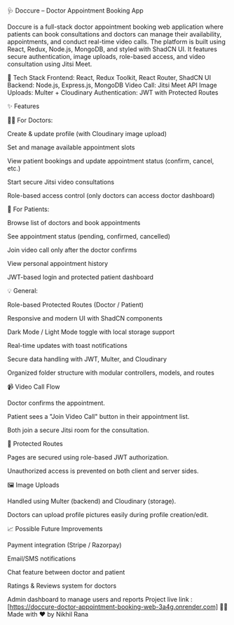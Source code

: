 🩺 Doccure – Doctor Appointment Booking App

Doccure is a full-stack doctor appointment booking web application where patients can book consultations and doctors can manage their availability, appointments, and conduct real-time video calls. The platform is built using React, Redux, Node.js, MongoDB, and styled with ShadCN UI. It features secure authentication, image uploads, role-based access, and video consultation using Jitsi Meet.

🚀 Tech Stack
Frontend: React, Redux Toolkit, React Router, ShadCN UI
Backend: Node.js, Express.js, MongoDB
Video Call: Jitsi Meet API
Image Uploads: Multer + Cloudinary
Authentication: JWT with Protected Routes

✨ Features

👨‍⚕️ For Doctors:

Create & update profile (with Cloudinary image upload)

Set and manage available appointment slots

View patient bookings and update appointment status (confirm, cancel, etc.)

Start secure Jitsi video consultations

Role-based access control (only doctors can access doctor dashboard)

👤 For Patients:

Browse list of doctors and book appointments

See appointment status (pending, confirmed, cancelled)

Join video call only after the doctor confirms

View personal appointment history

JWT-based login and protected patient dashboard

💡 General:

Role-based Protected Routes (Doctor / Patient)

Responsive and modern UI with ShadCN components

Dark Mode / Light Mode toggle with local storage support

Real-time updates with toast notifications

Secure data handling with JWT, Multer, and Cloudinary

Organized folder structure with modular controllers, models, and routes

📹 Video Call Flow

Doctor confirms the appointment.

Patient sees a "Join Video Call" button in their appointment list.

Both join a secure Jitsi room for the consultation.

🔐 Protected Routes

Pages are secured using role-based JWT authorization.

Unauthorized access is prevented on both client and server sides.

🖼 Image Uploads

Handled using Multer (backend) and Cloudinary (storage).

Doctors can upload profile pictures easily during profile creation/edit.

📈 Possible Future Improvements

Payment integration (Stripe / Razorpay)

Email/SMS notifications

Chat feature between doctor and patient

Ratings & Reviews system for doctors

Admin dashboard to manage users and reports
Project live link :[https://doccure-doctor-appointment-booking-web-3a4g.onrender.com]
🧑‍💻 Made with ❤️ by Nikhil Rana

